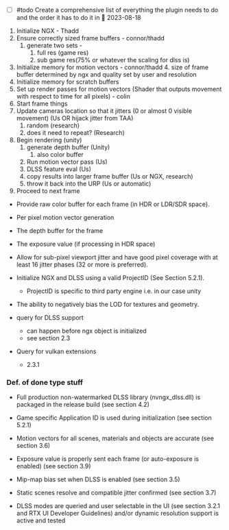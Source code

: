 - [ ] #todo Create a comprehensive list of everything the plugin needs to do and the order it has to do it in 📅 2023-08-18 


1. Initialize NGX - Thadd
2. Ensure correctly sized frame buffers - connor/thadd
	1. generate two sets - 
		1. full res (game res)
		2. sub game res(75% or whatever the scaling for dlss is)
3. Initialize memory for motion vectors - connor/thadd
	4. size of frame buffer determined by ngx and quality set by user and resolution
4. Initialize memory for scratch buffers
5. Set up render passes for motion vectors (Shader that outputs movement with respect to time for all pixels) - colin
6. Start frame things
7. Update cameras location so that it jitters (0 or almost 0 visible movement) (Us OR hijack jitter from TAA)
	1. random (research)
	2. does it need to repeat? (Research)
8. Begin rendering (unity)
	1. generate depth buffer (Unity)
		1. also color buffer
	2. Run motion vector pass (Us)
	3. DLSS feature eval (Us)
	4. copy results into larger frame buffer (Us or NGX, research)
	5. throw it back into the URP (Us or automatic)
9. Proceed to next frame



- Provide raw color buffer for each frame (in HDR or LDR/SDR space).
- Per pixel motion vector generation
- The depth buffer for the frame
- The exposure value (if processing in HDR space)

	
- Allow for sub-pixel viewport jitter and have good pixel coverage with at least 16 jitter phases (32 or more is preferred).
- Initialize NGX and DLSS using a valid ProjectID (See Section 5.2.1).
	- ProjectID is specific to third party engine i.e. in our case unity
- The ability to negatively bias the LOD for textures and geometry.



- query for DLSS support 
	- can happen before ngx object is initialized
	- see section 2.3
- Query for vulkan extensions
	- 2.3.1



### Def. of done type stuff

- Full production non-watermarked DLSS library (nvngx_dlss.dll) is packaged in the release build (see section 4.2)

- Game specific Application ID is used during initialization (see section 5.2.1) 

- Motion vectors for all scenes, materials and objects are accurate (see section 3.6) 

- Exposure value is properly sent each frame (or auto-exposure is enabled) (see section 3.9)

- Mip-map bias set when DLSS is enabled (see section 3.5)

- Static scenes resolve and compatible jitter confirmed (see section 3.7)

- DLSS modes are queried and user selectable in the UI (see section 3.2.1 and RTX UI Developer Guidelines) and/or dynamic resolution support is active and tested

